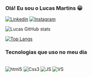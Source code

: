 ### Olá! Eu sou o Lucas Martins 😀

[![Linkedin](https://img.shields.io/badge/LinkedIn-0077B5?style=for-the-badge&logo=linkedin&logoColor=white)](https://www.linkedin.com/in/lucas-martins-351b9019a/)
[![Instagram](https://img.shields.io/badge/Instagram-E4405F?style=for-the-badge&logo=instagram&logoColor=white)](https://www.instagram.com/martiins_02/)

![Lucas GitHub stats](https://github-readme-stats.vercel.app/api?username=Lucaas011&show_icons=true&theme=radical)

[![Top Langs](https://github-readme-stats.vercel.app/api/top-langs/?username=Lucaas011)](https://github.com/Lucaas011/github-readme-stats)



### Tecnologias que uso no meu dia

<div style= "display: inline_block"><br/>
    <img align="center" alt="html5" src="https://img.shields.io/badge/HTML5-E34F26?style=for-the-badge&logo=html5&logoColor=white"/>
    <img align="center" alt="Css3" src="https://img.shields.io/badge/CSS3-1572B6?style=for-the-badge&logo=css3&logoColor=white"/>
    <img align="center" alt="JS" src="https://img.shields.io/badge/JavaScript-F7DF1E?style=for-the-badge&logo=javascript&logoColor=black"/>
    <img align="center" alt="VS" src="<img align="center" alt="JS" src="https://img.shields.io/badge/JavaScript-F7DF1E?style=for-the-badge&logo=javascript&logoColor=black"/>
</div>

